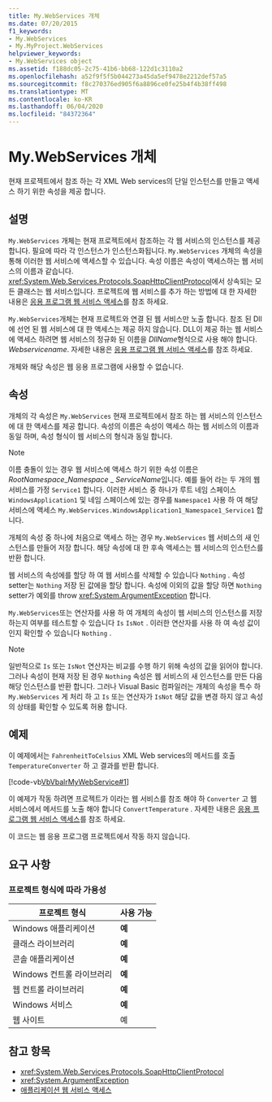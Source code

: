 ```yaml
---
title: My.WebServices 개체
ms.date: 07/20/2015
f1_keywords:
- My.WebServices
- My.MyProject.WebServices
helpviewer_keywords:
- My.WebServices object
ms.assetid: f188dc05-2c75-41b6-bb68-122d1c3110a2
ms.openlocfilehash: a52f9f5f5b044273a45da5ef9478e2212def57a5
ms.sourcegitcommit: f8c270376ed905f6a8896ce0fe25b4f4b38ff498
ms.translationtype: MT
ms.contentlocale: ko-KR
ms.lasthandoff: 06/04/2020
ms.locfileid: "84372364"
---
```

# <a name="mywebservices-object"></a>My.WebServices 개체
현재 프로젝트에서 참조 하는 각 XML Web services의 단일 인스턴스를 만들고 액세스 하기 위한 속성을 제공 합니다.  
  
## <a name="remarks"></a>설명  
 `My.WebServices` 개체는 현재 프로젝트에서 참조하는 각 웹 서비스의 인스턴스를 제공합니다. 필요에 따라 각 인스턴스가 인스턴스화됩니다. `My.WebServices` 개체의 속성을 통해 이러한 웹 서비스에 액세스할 수 있습니다. 속성 이름은 속성이 액세스하는 웹 서비스의 이름과 같습니다. <xref:System.Web.Services.Protocols.SoapHttpClientProtocol>에서 상속되는 모든 클래스는 웹 서비스입니다. 프로젝트에 웹 서비스를 추가 하는 방법에 대 한 자세한 내용은 [응용 프로그램 웹 서비스 액세스](../../developing-apps/programming/accessing-application-web-services.md)를 참조 하세요.  
  
 `My.WebServices`개체는 현재 프로젝트와 연결 된 웹 서비스만 노출 합니다. 참조 된 Dll에 선언 된 웹 서비스에 대 한 액세스는 제공 하지 않습니다. DLL이 제공 하는 웹 서비스에 액세스 하려면 웹 서비스의 정규화 된 이름을 *DllName*형식으로 사용 해야 합니다. *Webservicename*. 자세한 내용은 [응용 프로그램 웹 서비스 액세스](../../developing-apps/programming/accessing-application-web-services.md)를 참조 하세요.  
  
 개체와 해당 속성은 웹 응용 프로그램에 사용할 수 없습니다.  
  
## <a name="properties"></a>속성  
 개체의 각 속성은 `My.WebServices` 현재 프로젝트에서 참조 하는 웹 서비스의 인스턴스에 대 한 액세스를 제공 합니다. 속성의 이름은 속성이 액세스 하는 웹 서비스의 이름과 동일 하며, 속성 형식이 웹 서비스의 형식과 동일 합니다.  
  
> [!NOTE]
> 이름 충돌이 있는 경우 웹 서비스에 액세스 하기 위한 속성 이름은 *RootNamespace*_*Namespace* \_ *ServiceName*입니다. 예를 들어 라는 두 개의 웹 서비스를 가정 `Service1` 합니다. 이러한 서비스 중 하나가 루트 네임 스페이스 `WindowsApplication1` 및 네임 스페이스에 있는 경우를 `Namespace1` 사용 하 여 해당 서비스에 액세스 `My.WebServices.WindowsApplication1_Namespace1_Service1` 합니다.  
  
 개체의 속성 중 하나에 처음으로 액세스 하는 경우 `My.WebServices` 웹 서비스의 새 인스턴스를 만들어 저장 합니다. 해당 속성에 대 한 후속 액세스는 웹 서비스의 인스턴스를 반환 합니다.  
  
 웹 서비스의 속성에를 할당 하 여 웹 서비스를 삭제할 수 있습니다 `Nothing` . 속성 setter는 `Nothing` 저장 된 값에을 할당 합니다. 속성에 이외의 값을 할당 하면 `Nothing` setter가 예외를 throw <xref:System.ArgumentException> 합니다.  
  
 `My.WebServices`또는 연산자를 사용 하 여 개체의 속성이 웹 서비스의 인스턴스를 저장 하는지 여부를 테스트할 수 있습니다 `Is` `IsNot` . 이러한 연산자를 사용 하 여 속성 값이 인지 확인할 수 있습니다 `Nothing` .  
  
> [!NOTE]
> 일반적으로 `Is` 또는 `IsNot` 연산자는 비교를 수행 하기 위해 속성의 값을 읽어야 합니다. 그러나 속성이 현재 저장 된 경우 `Nothing` 속성은 웹 서비스의 새 인스턴스를 만든 다음 해당 인스턴스를 반환 합니다. 그러나 Visual Basic 컴파일러는 개체의 속성을 특수 하 `My.WebServices` 게 처리 하 고 `Is` 또는 연산자가 `IsNot` 해당 값을 변경 하지 않고 속성의 상태를 확인할 수 있도록 허용 합니다.  
  
## <a name="example"></a>예제  
 이 예제에서는 `FahrenheitToCelsius` XML Web services의 메서드를 호출 `TemperatureConverter` 하 고 결과를 반환 합니다.  
  
 [!code-vb[VbVbalrMyWebService#1](~/samples/snippets/visualbasic/VS_Snippets_VBCSharp/VbVbalrMyWebService/VB/Form1.vb#1)]  
  
 이 예제가 작동 하려면 프로젝트가 이라는 웹 서비스를 참조 해야 하 `Converter` 고 웹 서비스에서 메서드를 노출 해야 합니다 `ConvertTemperature` . 자세한 내용은 [응용 프로그램 웹 서비스 액세스](../../developing-apps/programming/accessing-application-web-services.md)를 참조 하세요.  
  
 이 코드는 웹 응용 프로그램 프로젝트에서 작동 하지 않습니다.  
  
## <a name="requirements"></a>요구 사항  
  
### <a name="availability-by-project-type"></a>프로젝트 형식에 따라 가용성  
  
|프로젝트 형식|사용 가능|  
|---|---|  
|Windows 애플리케이션|**예**|  
|클래스 라이브러리|**예**|  
|콘솔 애플리케이션|**예**|  
|Windows 컨트롤 라이브러리|**예**|  
|웹 컨트롤 라이브러리|**예**|  
|Windows 서비스|**예**|  
|웹 사이트|예|  
  
## <a name="see-also"></a>참고 항목

- <xref:System.Web.Services.Protocols.SoapHttpClientProtocol>
- <xref:System.ArgumentException>
- [애플리케이션 웹 서비스 액세스](../../developing-apps/programming/accessing-application-web-services.md)
